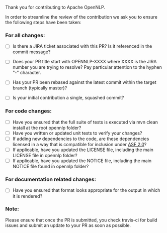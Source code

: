 Thank you for contributing to Apache OpenNLP.

In order to streamline the review of the contribution we ask you to ensure the following steps have been taken:

### For all changes:

- [ ] Is there a JIRA ticket associated with this PR? Is it referenced in the commit message?

- [ ] Does your PR title start with OPENNLP-XXXX where XXXX is the JIRA number you are trying to resolve? Pay particular
  attention to the hyphen "-" character.

- [ ] Has your PR been rebased against the latest commit within the target branch (typically master)?

- [ ] Is your initial contribution a single, squashed commit?

### For code changes:

- [ ] Have you ensured that the full suite of tests is executed via mvn clean install at the root opennlp folder?
- [ ] Have you written or updated unit tests to verify your changes?
- [ ] If adding new dependencies to the code, are these dependencies licensed in a way that is compatible for inclusion
  under [ASF 2.0](http://www.apache.org/legal/resolved.html#category-a)?
- [ ] If applicable, have you updated the LICENSE file, including the main LICENSE file in opennlp folder?
- [ ] If applicable, have you updated the NOTICE file, including the main NOTICE file found in opennlp folder?

### For documentation related changes:

- [ ] Have you ensured that format looks appropriate for the output in which it is rendered?

### Note:

Please ensure that once the PR is submitted, you check travis-ci for build issues and submit an update to your PR as
soon as possible.
